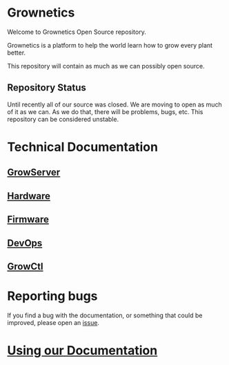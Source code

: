 # Grownetics

Welcome to Grownetics Open Source repository.

Grownetics is a platform to help the world learn how to grow every plant better.

This repository will contain as much as we can possibly open source.

## Repository Status

Until recently all of our source was closed. We are moving to open
as much of it as we can. As we do that, there will be problems, bugs,
etc. This repository can be considered unstable.

# Technical Documentation

## [GrowServer](Server/README.md)
## [Hardware](Hardware/README.md)
## [Firmware](Firmware/README.md)
## [DevOps](DevOps/README.md)
## [GrowCtl](src/code.cropcircle.io/grownetics/growctl/README.md)

# Reporting bugs

If you find a bug with the documentation, or something that could be improved, please open an [issue](https://code.cropcircle.io/Grownetics/Grownetics/issues).

# [Using our Documentation](Handbook/documentation.md)